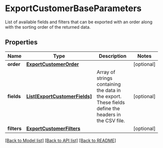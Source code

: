 # ExportCustomerBaseParameters

List of available fields and filters that can be exported with an order along with the sorting order of the returned data.

## Properties
Name | Type | Description | Notes
------------ | ------------- | ------------- | -------------
**order** | [**ExportCustomerOrder**](ExportCustomerOrder.md) |  | [optional] 
**fields** | [**List[ExportCustomerFields]**](ExportCustomerFields.md) | Array of strings containing the data in the export. These fields define the headers in the CSV file. | [optional] 
**filters** | [**ExportCustomerFilters**](ExportCustomerFilters.md) |  | [optional] 

[[Back to Model list]](../README.md#documentation-for-models) [[Back to API list]](../README.md#documentation-for-api-endpoints) [[Back to README]](../README.md)


